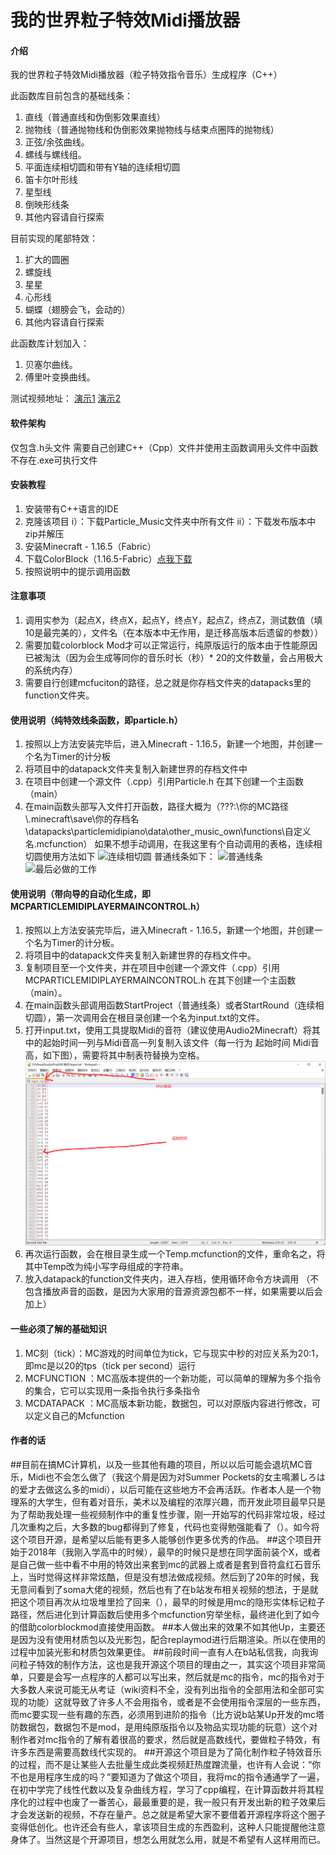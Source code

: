 # 我的世界粒子特效Midi播放器

#### 介绍
我的世界粒子特效Midi播放器（粒子特效指令音乐）生成程序（C++）

此函数库目前包含的基础线条：
1.  直线（普通直线和伪倒影效果直线）
2.  抛物线（普通抛物线和伪倒影效果抛物线与结束点圈阵的抛物线）
3.  正弦/余弦曲线。
4.  螺线与螺线组。
5.  平面连续相切圆和带有Y轴的连续相切圆
6.  笛卡尔叶形线
7.  星型线
8.  倒映形线条
9.  其他内容请自行探索

目前实现的尾部特效：
1.  扩大的圆圈
2.  螺旋线
3.  星星
4.  心形线
5.  蝴蝶（翅膀会飞，会动的）
6.  其他内容请自行探索

此函数库计划加入：
1.  贝塞尔曲线。
2.  傅里叶变换曲线。


测试视频地址：
[演示1](https://www.bilibili.com/video/BV11y4y1L7jT)
[演示2](https://www.bilibili.com/video/BV1uT4y1P7CX)

#### 软件架构
仅包含.h头文件
需要自己创建C++（Cpp）文件并使用主函数调用头文件中函数
不存在.exe可执行文件


#### 安装教程
1.  安装带有C++语言的IDE
2.  克隆该项目
    i）：下载Particle_Music文件夹中所有文件
   ii）：下载发布版本中zip并解压
3.  安装Minecraft - 1.16.5（Fabric）
4.  下载ColorBlock（1.16.5-Fabric）[点我下载](https://www.mcbbs.net/thread-917845-1-1.html)
5.  按照说明中的提示调用函数

#### 注意事项
1.  调用实参为（起点X，终点X，起点Y，终点Y，起点Z，终点Z，测试数值（填10是最完美的），文件名（在本版本中无作用，是迁移高版本后遗留的参数））
2.  需要加载colorblock Mod才可以正常运行，纯原版运行的版本由于性能原因已被淘汰（因为会生成等同你的音乐时长（秒）* 20的文件数量，会占用极大的系统内存）
3.  需要自行创建mcfuciton的路径，总之就是你存档文件夹的datapacks里的function文件夹。

#### 使用说明（纯特效线条函数，即particle.h）
1.  按照以上方法安装完毕后，进入Minecraft - 1.16.5，新建一个地图，并创建一个名为Timer的计分板
2.  将项目中的datapack文件夹复制入新建世界的存档文件中
3.  在项目中创建一个源文件（.cpp）引用Particle.h 在其下创建一个主函数（main）
4.  在main函数头部写入文件打开函数，路径大概为（???:\\你的MC路径\\.minecraft\\save\\你的存档名\\datapacks\\particlemidipiano\\data\\other_music_own\\functions\\自定义名.mcfunction）
如果不想手动调用，在我这里有个自动调用的表格，连续相切圆使用方法如下
![连续相切圆](https://user-images.githubusercontent.com/40709280/130440634-608ff647-5c6b-437d-8c3d-243115a2c5b2.png "连续相切圆")
普通线条如下：
![普通线条](https://user-images.githubusercontent.com/40709280/130440723-5d6471ec-1c3d-49ec-a505-173b3f04364f.png "普通线条")
![最后必做的工作](https://user-images.githubusercontent.com/40709280/130440833-9e81e936-9884-4116-877e-83fa469b69f5.png "最后必做的工作")

#### 使用说明（带向导的自动化生成，即MCPARTICLEMIDIPLAYERMAINCONTROL.h）
1.  按照以上方法安装完毕后，进入Minecraft - 1.16.5，新建一个地图，并创建一个名为Timer的计分板。
2.  将项目中的datapack文件夹复制入新建世界的存档文件中。
3.  复制项目至一个文件夹，并在项目中创建一个源文件（.cpp）引用MCPARTICLEMIDIPLAYERMAINCONTROL.h 在其下创建一个主函数（main）。
4.  在main函数头部调用函数StartProject（普通线条）或者StartRound（连续相切圆），第一次调用会在根目录创建一个名为input.txt的文件。
5.  打开input.txt，使用工具提取Midi的音符（建议使用Audio2Minecraft）将其中的起始时间一列与Midi音高一列复制入该文件（每一行为 起始时间 Midi音高，如下图），需要将其中制表符替换为空格。
![如图](Imageimage.png)
6.  再次运行函数，会在根目录生成一个Temp.mcfunction的文件，重命名之，将其中Temp改为纯小写字母组成的字符串。
7.  放入datapack的function文件夹内，进入存档，使用循环命令方块调用
（不包含播放声音的函数，是因为大家用的音源资源包都不一样，如果需要以后会加上）

#### 一些必须了解的基础知识
1.  MC刻（tick）：MC游戏的时间单位为tick，它与现实中秒的对应关系为20:1，即mc是以20的tps（tick per second）运行
2.  MCFUNCTION ：MC高版本提供的一个新功能，可以简单的理解为多个指令的集合，它可以实现用一条指令执行多条指令
3.  MCDATAPACK ：MC高版本新功能，数据包，可以对原版内容进行修改，可以定义自己的Mcfunction

#### 作者的话
##目前在搞MC计算机，以及一些其他有趣的项目，所以以后可能会退坑MC音乐，Midi也不会怎么做了（我这个屑是因为对Summer Pockets的女主鳴瀬しろは的爱才去做这么多的midi），以后可能在这些地方不会再活跃。作者本人是一个物理系的大学生，但有着对音乐，美术以及编程的浓厚兴趣，而开发此项目最早只是为了帮助我处理一些视频制作中的重复性步骤，刚一开始写的代码非常垃圾，经过几次重构之后，大多数的bug都得到了修复，代码也变得勉强能看了（）。如今将这个项目开源，是希望以后能有更多人能够创作更多优秀的作品。
##这个项目开始于2018年（我刚入学高中的时候），最早的时候只是想在同学面前装个X，或者是自己做一些中看不中用的特效出来套到mc的武器上或者是套到音符盒红石音乐上，当时觉得这样非常炫酷，但是没有想法做成视频。然后到了20年的时候，我无意间看到了soma大佬的视频，然后也有了在b站发布相关视频的想法，于是就把这个项目再次从垃圾堆里捡了回来（），最早的时候是用mc的隐形实体标记粒子路径，然后进化到计算函数后使用多个mcfunction穷举坐标，最终进化到了如今的借助colorblockmod直接使用函数。
##本人做出来的效果不如其他Up，主要还是因为没有使用材质包以及光影包，配合replaymod进行后期渲染。所以在使用的过程中加装光影和材质包效果更佳。
##前段时间一直有人在b站私信我，向我询问粒子特效的制作方法，这也是我开源这个项目的理由之一，其实这个项目非常简单，只要是会写一点程序的人都可以写出来，然后就是mc的指令，mc的指令对于大多数人来说可能无从考证（wiki资料不全，没有列出指令的全部用法和全部可实现的功能）这就导致了许多人不会用指令，或者是不会使用指令深层的一些东西，而mc要实现一些有趣的东西，必须用到进阶的指令（比方说b站某Up开发的mc塔防数据包，数据包不是mod，是用纯原版指令以及物品实现功能的玩意）这个对制作者对mc指令的了解有着很高的要求，然后就是高数线代，要做粒子特效，有许多东西是需要高数线代实现的。
##开源这个项目是为了简化制作粒子特效音乐的过程，而不是让某些人去批量生成此类视频赶热度蹭流量，也许有人会说：“你不也是用程序生成的吗？”要知道为了做这个项目，我将mc的指令通通学了一遍，在初中学完了线性代数以及复杂曲线方程，学习了cpp编程，在计算函数并将其程序化的过程中也废了一番苦心，最最重要的是，我一般只有开发出新的粒子效果后才会发送新的视频，不存在量产。总之就是希望大家不要借着开源程序将这个圈子变得低创化。也许还会有些人，拿该项目生成的东西盈利，这种人只能提醒他注意身体了。当然这是个开源项目，想怎么用就怎么用，就是不希望有人这样用而已。





